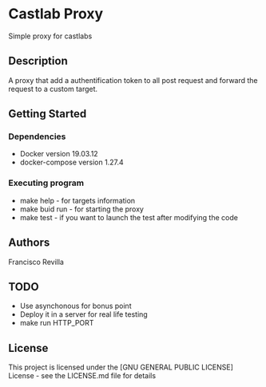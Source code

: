 # Castlab Proxy

Simple proxy for castlabs

## Description

A proxy that add a authentification token to all post request and forward the request to a custom target.

## Getting Started

### Dependencies

* Docker version 19.03.12
* docker-compose version 1.27.4

### Executing program

* make help - for targets information
* make buid run - for starting the proxy
* make test - if you want to launch the test after modifying the code

## Authors

Francisco Revilla

## TODO

* Use asynchonous for bonus point
* Deploy it in a server for real life testing
* make run HTTP_PORT

## License

This project is licensed under the [GNU GENERAL PUBLIC LICENSE] License - see the LICENSE.md file for details
